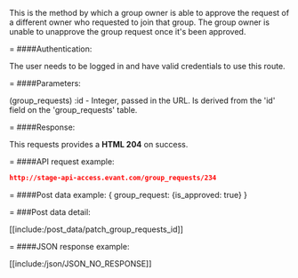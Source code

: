 <!-- --- title: PUT /group_requests/:id -->

This is the method by which a group owner is able to approve the request of a different owner who requested to join that group. The group owner is unable to unapprove the group request once it's been approved. 

=
####Authentication:

The user needs to be logged in and have valid credentials to use this route.

=
####Parameters:

(group_requests) :id - Integer, passed in the URL. Is derived from the 'id' field on the 'group_requests' table.

=
####Response:

This requests provides a <strong>HTML 204</strong> on success.

=
####API request example:
```json
http://stage-api-access.evant.com/group_requests/234
```

=
####Post data example:
{ group_request: {is_approved: true} }

=
###Post data detail:

[[include:/post_data/patch_group_requests_id]]

=
####JSON response example:

[[include:/json/JSON_NO_RESPONSE]]